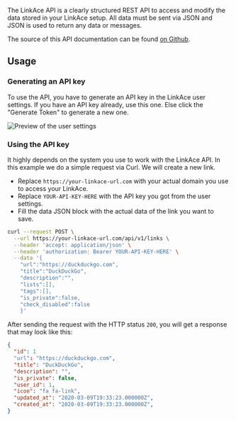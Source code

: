 The LinkAce API is a clearly structured REST API to access and modify the data stored in your LinkAce setup. All data must be sent via JSON and JSON is used to return any data or messages.

The source of this API documentation can be found [on Github](https://github.com/Kovah/LinkAce-API-Docs).

## Usage
### Generating an API key

To use the API, you have to generate an API key in the LinkAce user settings. If you have an API key already, use this one. Else click the "Generate Token" to generate a new one.

![Preview of the user
settings](/images/linkace_settings_api_key.png)

### Using the API key

It highly depends on the system you use to work with the LinkAce API. In this example we do a simple request via Curl. We will create a new link.

* Replace `https://your-linkace-url.com` with your actual domain you use to access your LinkAce.
* Replace `YOUR-API-KEY-HERE` with the API key you got from the user settings.
* Fill the data JSON block with the actual data of the link you want to save.

```bash
curl --request POST \
  --url https://your-linkace-url.com/api/v1/links \
  --header 'accept: application/json' \
  --header 'authorization: Bearer YOUR-API-KEY-HERE' \
  --data '{
    "url":"https://duckduckgo.com",
    "title":"DuckDuckGo",
    "description":"",
    "lists":[],
    "tags":[],
    "is_private":false,
    "check_disabled":false
    }'
```
After sending the request with the HTTP status `200`, you will get a response that may look like this:
```json
{
  "id": 1
  "url": "https://duckduckgo.com",
  "title": "DuckDuckGo",
  "description": "",
  "is_private": false,
  "user_id": 1,
  "icon": "fa fa-link",
  "updated_at": "2020-03-09T19:33:23.000000Z",
  "created_at": "2020-03-09T19:33:23.000000Z",
}
```
